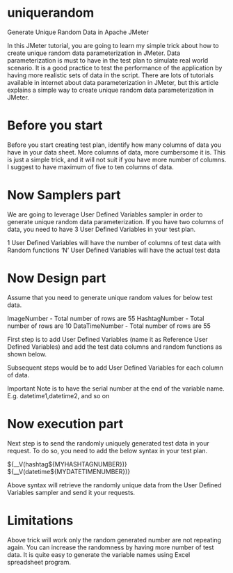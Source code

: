 # uniquerandom
Generate Unique Random Data in Apache JMeter

In this JMeter tutorial, you are going to learn my simple trick about how to create unique random data parameterization in JMeter. Data parameterization is must to have in the test plan to simulate real world scenario. It is a good practice to test the performance of the application by having more realistic sets of data in the script. There are lots of tutorials available in internet about data parameterization in JMeter, but this article explains a simple way to create unique random data parameterization in JMeter.


# Before you start

Before you start creating test plan, identify how many columns of data you have in your data sheet. More columns of data, more cumbersome it is. This is just a simple trick, and it will not suit if you have more number of columns. I suggest to have maximum of five to ten columns of data.


# Now Samplers part

We are going to leverage User Defined Variables sampler in order to generate unique random data parameterization. If you have two columns of data, you need to have 3 User Defined Variables in your test plan.

1 User Defined Variables will have the number of columns of test data with Random functions
‘N’ User Defined Variables will have the actual test data


# Now Design part

Assume that you need to generate unique random values for below test data.

ImageNumber - Total number of rows are 55
HashtagNumber - Total number of rows are 10
DataTimeNumber - Total number of rows are 55


First step is to add User Defined Variables (name it as Reference User Defined Variables) and add the test data columns and random functions as shown below.

Subsequent steps would be to add User Defined Variables for each column of data. 

Important Note is to have the serial number at the end of the variable name. E.g. datetime1,datetime2, and so on

# Now execution part

Next step is to send the randomly uniquely generated test data in your request. To do so, you need to add the below syntax in your test plan.

${__V(hashtag${MYHASHTAGNUMBER})}
${__V(datetime${MYDATETIMENUMBER})}

Above syntax will retrieve the randomly unique data from the User Defined Variables sampler and send it your requests.

# Limitations

Above trick will work only the random generated number are not repeating again. 
You can increase the randomness by having more number of test data. It is quite easy to generate the variable names using Excel spreadsheet program.
